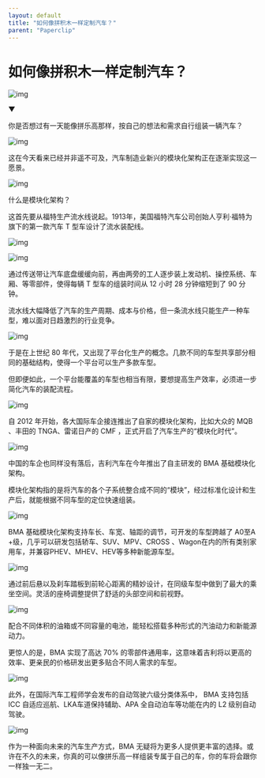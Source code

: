 ```yaml
---
layout: default
title: "如何像拼积木一样定制汽车？"
parent: "Paperclip"
---
```


# 如何像拼积木一样定制汽车？

![img](https://mmbiz.qpic.cn/mmbiz_gif/U6yRaDu1NabWiaqRbJKp96GhHncuO4O3urqhzzhDW6cfPdwZ8PfsEiamBfKWCMFLwQRWIyiaHCTsdy6leuGvk0ZRg/640?wx_fmt=gif)

▼

你是否想过有一天能像拼乐高那样，按自己的想法和需求自行组装一辆汽车？

![img](https://mmbiz.qpic.cn/mmbiz_gif/U6yRaDu1NabWiaqRbJKp96GhHncuO4O3uiceYEhicUXIiaNdjRQXcCBydbIr0gCyV59xib00yKtkU1FlWMPnDQpU6uQ/640?wx_fmt=gif)

这在今天看来已经并非遥不可及，汽车制造业新兴的模块化架构正在逐渐实现这一愿景。

![img](https://mmbiz.qpic.cn/mmbiz_gif/U6yRaDu1NabWiaqRbJKp96GhHncuO4O3uXicvuSia7Mib9ibRrKTwnpAwcenq2rCgJGkl0wVlQYM398Yh5fcXTdic8ibg/640?wx_fmt=gif)

什么是模块化架构？

这首先要从福特生产流水线说起。1913年，美国福特汽车公司创始人亨利·福特为旗下的第一款汽车 T 型车设计了流水装配线。

![img](https://mmbiz.qpic.cn/mmbiz_gif/U6yRaDu1NabWiaqRbJKp96GhHncuO4O3uwmnmW1e3IHe8Golib8vpCapmxh9OHWynibr0A6LZGSbhjn1m8oUatGog/640?wx_fmt=gif)

![img](https://mmbiz.qpic.cn/mmbiz_gif/U6yRaDu1NabWiaqRbJKp96GhHncuO4O3udfKk9SCH5aEkFTqebicHeC2Rsg8Z8eqFSSuiamLFbdBwInqGTXqeicN8g/640?wx_fmt=gif)

通过传送带让汽车底盘缓缓向前，再由两旁的工人逐步装上发动机、操控系统、车厢、等零部件，使得每辆 T 型车的组装时间从 12 小时 28 分钟缩短到了 90 分钟。

流水线大幅降低了汽车的生产周期、成本与价格，但一条流水线只能生产一种车型，难以面对日趋激烈的行业竞争。

![img](https://mmbiz.qpic.cn/mmbiz_gif/U6yRaDu1NabWiaqRbJKp96GhHncuO4O3ubccGs5vrbQD6Q4yCM0xpsI9511Sl9RWBUAqibToyH92gVdYSdIvjPsg/640?wx_fmt=gif)

于是在上世纪 80 年代，又出现了平台化生产的概念。几款不同的车型共享部分相同的基础结构，使得一个平台可以生产多款车型。

但即便如此，一个平台能覆盖的车型也相当有限，要想提高生产效率，必须进一步简化汽车的装配流程。

![img](https://mmbiz.qpic.cn/mmbiz_gif/U6yRaDu1NabWiaqRbJKp96GhHncuO4O3u6myXnbTibd8UEVz6s0xUiaY8FNibsWkBDUklsOhYhuGR2vEbuGc6RWQZQ/640?wx_fmt=gif)

自 2012 年开始，各大国际车企接连推出了自家的模块化架构，比如大众的 MQB 、丰田的 TNGA、雷诺日产的 CMF ，正式开启了汽车生产的“模块化时代”。

![img](https://mmbiz.qpic.cn/mmbiz_gif/U6yRaDu1NabWiaqRbJKp96GhHncuO4O3uIMngzgncB1micN7icAUnKib1hAiaNALM8PzBQOajJ5rhZHjJxgicLr4XB5A/640?wx_fmt=gif)

中国的车企也同样没有落后，吉利汽车在今年推出了自主研发的 BMA 基础模块化架构。

模块化架构指的是将汽车的各个子系统整合成不同的“模块”，经过标准化设计和生产后，就能根据不同车型的定位快速组装。

![img](https://mmbiz.qpic.cn/mmbiz_gif/U6yRaDu1NabWiaqRbJKp96GhHncuO4O3uX1iaZhMI8qLAhWtXJHhTzhA8Gn4gCcDoeJbKibJfT7via7fwia9MPSzcAQ/640?wx_fmt=gif)

BMA 基础模块化架构支持车长、车宽、轴距的调节，可开发的车型跨越了 A0至A +级，几乎可以研发包括轿车、SUV、MPV、CROSS 、Wagon在内的所有类别家用车，并兼容PHEV、MHEV、HEV等多种新能源车型。

![img](https://mmbiz.qpic.cn/mmbiz_gif/U6yRaDu1NabWiaqRbJKp96GhHncuO4O3uv3uNXKPIHibQkxMibXOXVWkzpEzkud5OicDUvyYwBPtJUrqZ7olHLUesQ/640?wx_fmt=gif)

通过前后悬以及刹车踏板到前轮心距离的精妙设计，在同级车型中做到了最大的乘坐空间。灵活的座椅调整提供了舒适的头部空间和前视野。

![img](https://mmbiz.qpic.cn/mmbiz_gif/U6yRaDu1NabWiaqRbJKp96GhHncuO4O3uPZI1FDhqMnCV3OnvNhqIxlSZzcMk8wWGNfiaiadoT3evcJEUFvpROWTA/640?wx_fmt=gif)

配合不同体积的油箱或不同容量的电池，能轻松搭载多种形式的汽油动力和新能源动力。

更惊人的是，BMA 实现了高达 70% 的零部件通用率，这意味着吉利将以更高的效率、更亲民的价格研发出更多贴合不同人需求的车型。

![img](https://mmbiz.qpic.cn/mmbiz_gif/U6yRaDu1NabWiaqRbJKp96GhHncuO4O3uR09CvSV6kVC1Flibne2t9mFYv3TcnQoNy0KnopKoR0wbnqPL4RuLZrw/640?wx_fmt=gif)

此外，在国际汽车工程师学会发布的自动驾驶六级分类体系中， BMA 支持包括 ICC 自适应巡航、LKA车道保持辅助、APA 全自动泊车等功能在内的 L2 级别自动驾驶。

![img](https://mmbiz.qpic.cn/mmbiz_gif/U6yRaDu1NabWiaqRbJKp96GhHncuO4O3uR8luMm0WKUWmfRFdmbBKp2AWhcs6qHRARruWhNWgclkqdU9g6FsyibQ/640?wx_fmt=gif)

作为一种面向未来的汽车生产方式，BMA 无疑将为更多人提供更丰富的选择。或许在不久的未来，你真的可以像拼乐高一样组装专属于自己的车，你的车将会跟你一样独一无二。
